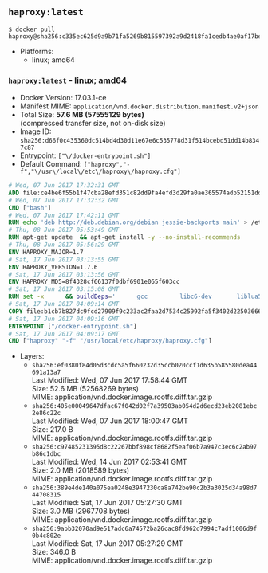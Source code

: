 ## `haproxy:latest`

```console
$ docker pull haproxy@sha256:c335ec625d9a9b71fa5269b815597392a9d2418fa1cedb4ae0af17be8029a5b4
```

-	Platforms:
	-	linux; amd64

### `haproxy:latest` - linux; amd64

-	Docker Version: 17.03.1-ce
-	Manifest MIME: `application/vnd.docker.distribution.manifest.v2+json`
-	Total Size: **57.6 MB (57555129 bytes)**  
	(compressed transfer size, not on-disk size)
-	Image ID: `sha256:d66f0c435360dc514bd4d30d11e67e6c535778d31f514bcebd51dd14b8347c87`
-	Entrypoint: `["\/docker-entrypoint.sh"]`
-	Default Command: `["haproxy","-f","\/usr\/local\/etc\/haproxy\/haproxy.cfg"]`

```dockerfile
# Wed, 07 Jun 2017 17:32:31 GMT
ADD file:ce4be6f55b1f47cba28efd351c82dd9fa4efd3d29fa0ae365574adb52151dda1 in / 
# Wed, 07 Jun 2017 17:32:32 GMT
CMD ["bash"]
# Wed, 07 Jun 2017 17:42:11 GMT
RUN echo 'deb http://deb.debian.org/debian jessie-backports main' > /etc/apt/sources.list.d/backports.list
# Thu, 08 Jun 2017 05:53:49 GMT
RUN apt-get update 	&& apt-get install -y --no-install-recommends 		liblua5.3-0 		libpcre3 		libssl1.0.0 	&& rm -rf /var/lib/apt/lists/*
# Thu, 08 Jun 2017 05:56:29 GMT
ENV HAPROXY_MAJOR=1.7
# Sat, 17 Jun 2017 03:13:55 GMT
ENV HAPROXY_VERSION=1.7.6
# Sat, 17 Jun 2017 03:13:56 GMT
ENV HAPROXY_MD5=8f4328cf66137f0dbf6901e065f603cc
# Sat, 17 Jun 2017 03:15:08 GMT
RUN set -x 		&& buildDeps=' 		gcc 		libc6-dev 		liblua5.3-dev 		libpcre3-dev 		libssl-dev 		make 		wget 	' 	&& apt-get update && apt-get install -y $buildDeps --no-install-recommends && rm -rf /var/lib/apt/lists/* 		&& wget -O haproxy.tar.gz "http://www.haproxy.org/download/${HAPROXY_MAJOR}/src/haproxy-${HAPROXY_VERSION}.tar.gz" 	&& echo "$HAPROXY_MD5 *haproxy.tar.gz" | md5sum -c 	&& mkdir -p /usr/src/haproxy 	&& tar -xzf haproxy.tar.gz -C /usr/src/haproxy --strip-components=1 	&& rm haproxy.tar.gz 		&& makeOpts=' 		TARGET=linux2628 		USE_LUA=1 LUA_INC=/usr/include/lua5.3 		USE_OPENSSL=1 		USE_PCRE=1 PCREDIR= 		USE_ZLIB=1 	' 	&& make -C /usr/src/haproxy -j "$(nproc)" all $makeOpts 	&& make -C /usr/src/haproxy install-bin $makeOpts 		&& mkdir -p /usr/local/etc/haproxy 	&& cp -R /usr/src/haproxy/examples/errorfiles /usr/local/etc/haproxy/errors 	&& rm -rf /usr/src/haproxy 		&& apt-get purge -y --auto-remove $buildDeps
# Sat, 17 Jun 2017 04:09:14 GMT
COPY file:b1cb7b827dc9fcd27909f9c233ac2faa2d7534c25992fa5f3402d22503666d6d in / 
# Sat, 17 Jun 2017 04:09:16 GMT
ENTRYPOINT ["/docker-entrypoint.sh"]
# Sat, 17 Jun 2017 04:09:17 GMT
CMD ["haproxy" "-f" "/usr/local/etc/haproxy/haproxy.cfg"]
```

-	Layers:
	-	`sha256:ef0380f84d05d3cdc5a5f660232d35ccb020ccf1d635b585580dea44691a13a7`  
		Last Modified: Wed, 07 Jun 2017 17:58:44 GMT  
		Size: 52.6 MB (52568269 bytes)  
		MIME: application/vnd.docker.image.rootfs.diff.tar.gzip
	-	`sha256:405e00049647dfac67f042d02f7a39503ab054d2d6ecd23eb2081ebc2e86c22c`  
		Last Modified: Wed, 07 Jun 2017 18:00:47 GMT  
		Size: 217.0 B  
		MIME: application/vnd.docker.image.rootfs.diff.tar.gzip
	-	`sha256:c97485231395d8c22267bbf898cf8682f5eaf06b7a947c3ec6c2ab97b86c1dbc`  
		Last Modified: Wed, 14 Jun 2017 02:53:41 GMT  
		Size: 2.0 MB (2018589 bytes)  
		MIME: application/vnd.docker.image.rootfs.diff.tar.gzip
	-	`sha256:389e4de140a075ea0248e3947230ca8a742be90c2b3a3025d34a98d744708315`  
		Last Modified: Sat, 17 Jun 2017 05:27:30 GMT  
		Size: 3.0 MB (2967708 bytes)  
		MIME: application/vnd.docker.image.rootfs.diff.tar.gzip
	-	`sha256:9abb32070ad9e517adc6a74572ba26cac8fd962d7994c7adf1006d9f0b4c802e`  
		Last Modified: Sat, 17 Jun 2017 05:27:29 GMT  
		Size: 346.0 B  
		MIME: application/vnd.docker.image.rootfs.diff.tar.gzip
